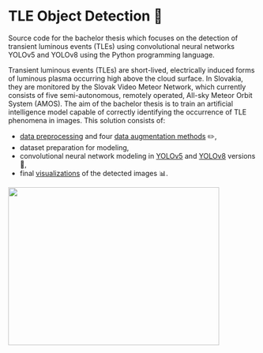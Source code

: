 # TLE Object Detection :stars:

Source code for the bachelor thesis which focuses on the detection of transient luminous events (TLEs) using convolutional neural networks YOLOv5 and YOLOv8 using the Python programming language.

Transient luminous events (TLEs) are short-lived, electrically induced forms of luminous plasma occurring high above the cloud surface. In Slovakia, they are monitored by the Slovak Video Meteor Network, which currently consists of five semi-autonomous, remotely operated, All-sky Meteor Orbit System (AMOS). The aim of the bachelor thesis is to train an artificial intelligence model capable of correctly identifying the occurrence of TLE phenomena in images. This solution consists of:
* [data preprocessing](https://github.com/lm367yn/TLE_Object_Detection/tree/main/Preprocesing_dat) and four [data augmentation methods](https://github.com/lm367yn/TLE_Object_Detection/blob/main/Preprocesing_dat/Augmentacia_Dat.ipynb) :pencil2:, 
* dataset preparation for modeling, 
* convolutional neural network modeling in [YOLOv5](https://github.com/lm367yn/TLE_Object_Detection/tree/main/model_YOLOv5) and [YOLOv8](https://github.com/lm367yn/TLE_Object_Detection/tree/main/model_YOLOv8) versions :rocket:, 
* final [visualizations](https://github.com/lm367yn/TLE_Object_Detection/tree/main/Vizualizacie_dat) of the detected images :bar_chart:.


<img src="https://github.com/lm367yn/TLE_Object_Detection/assets/133745636/c6d02a00-b731-433b-ac5d-eefc6f69cac1" width="427" height="320">


